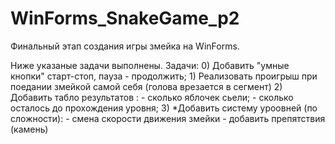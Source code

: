 # WinForms_SnakeGame_p2
Финальный этап создания игры змейка на WinForms.

Ниже указаные задачи выполнены.
    Задачи:
    0) Добавить "умные кнопки" старт-стоп,  пауза - продолжить; 
    1) Реализовать проигрыш при поедании змейкой самой себя (голова врезается в сегмент)
    2) Добавить табло результатов :
      - сколько яблочек сьели;
      - сколько осталось до прохождения уровня;
    3) *Добавить систему уроовней (по сложности):
      - смена скорости движения змейки
      - добавить препятствия (камень)
